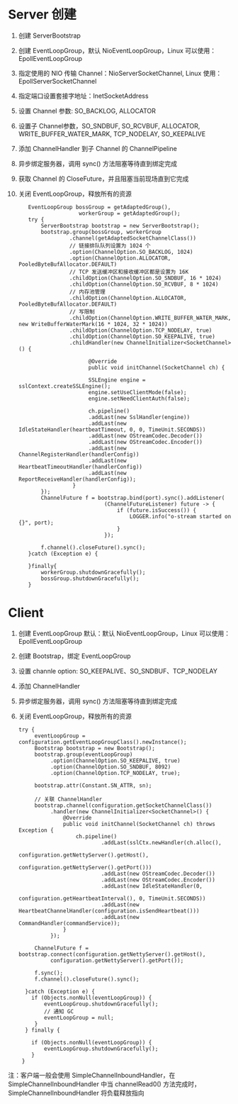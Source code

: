 # Server 创建
 1. 创建 ServerBootstrap
 2. 创建 EventLoopGroup，默认 NioEventLoopGroup，Linux 可以使用：EpollEventLoopGroup
 3. 指定使用的 NIO 传输 Channel：NioServerSocketChannel, Linux 使用：EpollServerSocketChannel
 4. 指定端口设置套接字地址：InetSocketAddress
 5. 设置 Channel 参数: SO_BACKLOG, ALLOCATOR
 6. 设置子 Channel参数，SO_SNDBUF, SO_RCVBUF, ALLOCATOR, WRITE_BUFFER_WATER_MARK, TCP_NODELAY, SO_KEEPALIVE
 7. 添加 ChannelHandler 到子 Channel 的 ChannelPipeline
 8. 异步绑定服务器，调用 sync() 方法阻塞等待直到绑定完成   
 9. 获取 Channel 的 CloseFuture，并且阻塞当前现场直到它完成
 10. 关闭 EventLoopGroup，释放所有的资源
 
            EventLoopGroup bossGroup = getAdaptedGroup(),
                            workerGroup = getAdaptedGroup();
            try {
                ServerBootstrap bootstrap = new ServerBootstrap();
                bootstrap.group(bossGroup, workerGroup
                         .channel(getAdaptedSocketChannelClass())
                         // 链接排队队列设置为 1024 个
                         .option(ChannelOption.SO_BACKLOG, 1024)
                         .option(ChannelOption.ALLOCATOR, PooledByteBufAllocator.DEFAULT)
                         // TCP 发送缓冲区和接收缓冲区都是设置为 16K
                         .childOption(ChannelOption.SO_SNDBUF, 16 * 1024)
                         .childOption(ChannelOption.SO_RCVBUF, 8 * 1024)
                         // 内存池管理
                         .childOption(ChannelOption.ALLOCATOR, PooledByteBufAllocator.DEFAULT)
                         // 写限制
                         .childOption(ChannelOption.WRITE_BUFFER_WATER_MARK, new WriteBufferWaterMark(16 * 1024, 32 * 1024))
                         .childOption(ChannelOption.TCP_NODELAY, true)
                         .childOption(ChannelOption.SO_KEEPALIVE, true)
                         .childHandler(new ChannelInitializer<SocketChannel>() {
                
                               @Override
                               public void initChannel(SocketChannel ch) {
                
                               SSLEngine engine = sslContext.createSSLEngine();
                               engine.setUseClientMode(false);
                               engine.setNeedClientAuth(false);
              
                               ch.pipeline()
                               .addLast(new SslHandler(engine))
                               .addLast(new IdleStateHandler(heartbeatTimeout, 0, 0, TimeUnit.SECONDS))
                               .addLast(new OStreamCodec.Decoder())
                               .addLast(new OStreamCodec.Encoder())
                               .addLast(new ChannelRegisterHandler(handlerConfig))
                               .addLast(new HeartbeatTimeoutHandler(handlerConfig))
                               .addLast(new ReportReceiveHandler(handlerConfig));
                          }
                });
                ChannelFuture f = bootstrap.bind(port).sync().addListener(
                                    (ChannelFutureListener) future -> {
                                        if (future.isSuccess()) {
                                            LOGGER.info("o-stream started on {}", port);
                                        }
                                    });
                
                f.channel().closeFuture().sync();
            }catch (Exception e) {
            
            }finally{
                workerGroup.shutdownGracefully();
                bossGroup.shutdownGracefully();
            }
         
  
 # Client 
   1. 创建 EventLoopGroup 默认：默认 NioEventLoopGroup，Linux 可以使用：EpollEventLoopGroup
   2. 创建 Bootstrap，绑定 EventLoopGroup
   3. 设置 channle option: SO_KEEPALIVE、SO_SNDBUF、TCP_NODELAY
   4. 添加 ChannelHandler
   5. 异步绑定服务器，调用 sync() 方法阻塞等待直到绑定完成 
   6. 关闭 EventLoopGroup，释放所有的资源

          try {
               eventLoopGroup = configuration.getEventLoopGroupClass().newInstance();
               Bootstrap bootstrap = new Bootstrap();
               bootstrap.group(eventLoopGroup)
                    .option(ChannelOption.SO_KEEPALIVE, true)
                    .option(ChannelOption.SO_SNDBUF, 8092)
                    .option(ChannelOption.TCP_NODELAY, true);

               bootstrap.attr(Constant.SN_ATTR, sn);

               // 关联 ChannelHandler
               bootstrap.channel(configuration.getSocketChannelClass())
                    .handler(new ChannelInitializer<SocketChannel>() {
                        @Override
                        public void initChannel(SocketChannel ch) throws Exception {
                            ch.pipeline()
                                    .addLast(sslCtx.newHandler(ch.alloc(),
                                            configuration.getNettyServer().getHost(),
                                            configuration.getNettyServer().getPort()))
                                    .addLast(new OStreamCodec.Decoder())
                                    .addLast(new OStreamCodec.Encoder())
                                    .addLast(new IdleStateHandler(0,
                                            configuration.getHeartbeatInterval(), 0, TimeUnit.SECONDS))
                                    .addLast(new HeartbeatChannelHandler(configuration.isSendHeartbeat()))
                                    .addLast(new CommandHandler(commandService));
                        }
                    });

               ChannelFuture f = bootstrap.connect(configuration.getNettyServer().getHost(),
                    configuration.getNettyServer().getPort());

               f.sync();
               f.channel().closeFuture().sync();

            }catch (Exception e) {
              if (Objects.nonNull(eventLoopGroup)) {
                  eventLoopGroup.shutdownGracefully();
                  // 通知 GC
                  eventLoopGroup = null;
               }
            } finally {

              if (Objects.nonNull(eventLoopGroup)) {
                  eventLoopGroup.shutdownGracefully();
              }
           }
   
   注：客户端一般会使用 SimpleChannelInboundHandler，在 SimpleChannelInboundHandler 中当 channelRead0() 方法完成时，
   SimpleChannelInboundHandler 将负载释放指向 